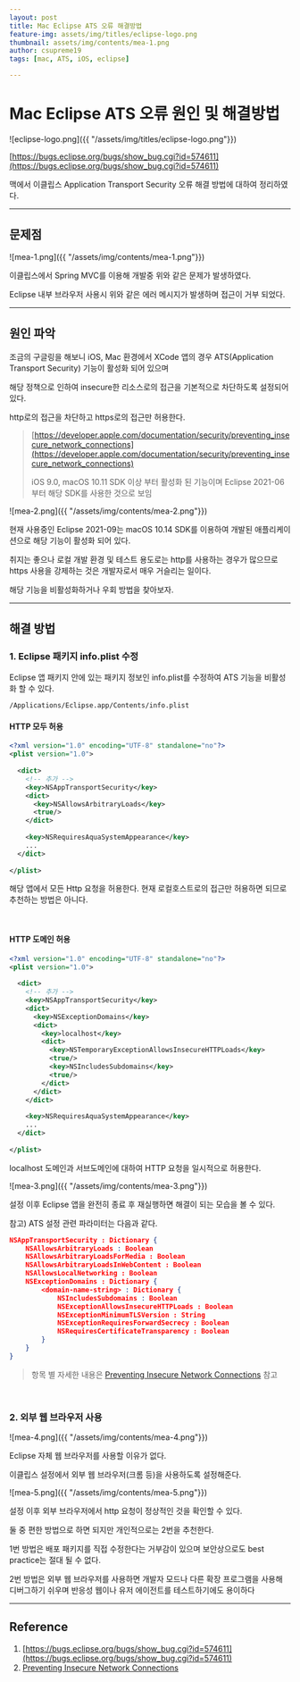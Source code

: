 ```yaml
---
layout: post
title: Mac Eclipse ATS 오류 해결방법
feature-img: assets/img/titles/eclipse-logo.png
thumbnail: assets/img/contents/mea-1.png
author: csupreme19
tags: [mac, ATS, iOS, eclipse]

---
```


# Mac Eclipse ATS 오류 원인 및 해결방법

![eclipse-logo.png]({{ "/assets/img/titles/eclipse-logo.png"}})

[https://bugs.eclipse.org/bugs/show_bug.cgi?id=574611](https://bugs.eclipse.org/bugs/show_bug.cgi?id=574611)

맥에서 이클립스 Application Transport Security 오류 해결 방법에 대하여 정리하였다.

---

## 문제점

![mea-1.png]({{ "/assets/img/contents/mea-1.png"}})

이클립스에서 Spring MVC를 이용해 개발중 위와 같은 문제가 발생하였다.

Eclipse 내부 브라우저 사용시 위와 같은 에러 메시지가 발생하며 접근이 거부 되었다.

---

## 원인 파악

조금의 구글링을 해보니 iOS, Mac 환경에서 XCode 앱의 경우 ATS(Application Transport Security) 기능이 활성화 되어 있으며

해당 정책으로 인하여 insecure한 리소스로의 접근을 기본적으로 차단하도록 설정되어 있다.

http로의 접근을 차단하고 https로의 접근만 허용한다.

>[https://developer.apple.com/documentation/security/preventing_insecure_network_connections](https://developer.apple.com/documentation/security/preventing_insecure_network_connections)
>
>iOS 9.0, macOS 10.11 SDK 이상 부터 활성화 된 기능이며 Eclipse 2021-06 부터 해당 SDK를 사용한 것으로 보임

![mea-2.png]({{ "/assets/img/contents/mea-2.png"}})

현재 사용중인 Eclipse 2021-09는 macOS 10.14 SDK를 이용하여 개발된 애플리케이션으로 해당 기능이 활성화 되어 있다.

취지는 좋으나 로컬 개발 환경 및 테스트 용도로는 http를 사용하는 경우가 많으므로 https 사용을 강제하는 것은 개발자로서 매우 거슬리는 일이다.

해당 기능을 비활성화하거나 우회 방법을 찾아보자.

---

## 해결 방법

### 1. Eclipse 패키지 info.plist 수정

Eclipse 앱 패키지 안에 있는 패키지 정보인 info.plist를 수정하여 ATS 기능을 비활성화 할 수 있다.

`/Applications/Eclipse.app/Contents/info.plist`

#### HTTP 모두 허용

```xml
<?xml version="1.0" encoding="UTF-8" standalone="no"?>
<plist version="1.0">
  
  <dict>
    <!-- 추가 -->
    <key>NSAppTransportSecurity</key>
    <dict>
      <key>NSAllowsArbitraryLoads</key>
      <true/>
    </dict>
  
    <key>NSRequiresAquaSystemAppearance</key>
    ...
  </dict>
  
</plist>

```

해당 앱에서 모든 Http 요청을 허용한다. 현재 로컬호스트로의 접근만 허용하면 되므로 추천하는 방법은 아니다.

<br>

#### HTTP 도메인 허용

```xml
<?xml version="1.0" encoding="UTF-8" standalone="no"?>
<plist version="1.0">
  
  <dict>
    <!-- 추가 -->
    <key>NSAppTransportSecurity</key>
    <dict>
      <key>NSExceptionDomains</key> 
      <dict>
        <key>localhost</key> 
        <dict> 
          <key>NSTemporaryExceptionAllowsInsecureHTTPLoads</key> 
          <true/>
          <key>NSIncludesSubdomains</key>
          <true/>
        </dict>
      </dict>
    </dict>
  
    <key>NSRequiresAquaSystemAppearance</key>
    ...
  </dict>
  
</plist>
```

localhost 도메인과 서브도메인에 대하여 HTTP 요청을 일시적으로 허용한다.



![mea-3.png]({{ "/assets/img/contents/mea-3.png"}})

설정 이후 Eclipse 앱을 완전히 종료 후 재실행하면 해결이 되는 모습을 볼 수 있다.



참고) ATS 설정 관련 파라미터는 다음과 같다.

```json
NSAppTransportSecurity : Dictionary {
    NSAllowsArbitraryLoads : Boolean
    NSAllowsArbitraryLoadsForMedia : Boolean
    NSAllowsArbitraryLoadsInWebContent : Boolean
    NSAllowsLocalNetworking : Boolean
    NSExceptionDomains : Dictionary {
        <domain-name-string> : Dictionary {
            NSIncludesSubdomains : Boolean
            NSExceptionAllowsInsecureHTTPLoads : Boolean
            NSExceptionMinimumTLSVersion : String
            NSExceptionRequiresForwardSecrecy : Boolean
            NSRequiresCertificateTransparency : Boolean
        }
    }
}
```

> 항목 별 자세한 내용은 [Preventing Insecure Network Connections](https://developer.apple.com/documentation/security/preventing_insecure_network_connections) 참고

<br>

### 2. 외부 웹 브라우저 사용

![mea-4.png]({{ "/assets/img/contents/mea-4.png"}})

Eclipse 자체 웹 브라우저를 사용할 이유가 없다.

이클립스 설정에서 외부 웹 브라우저(크롬 등)을 사용하도록 설정해준다.



![mea-5.png]({{ "/assets/img/contents/mea-5.png"}})

설정 이후 외부 브라우저에서 http 요청이 정상적인 것을 확인할 수 있다.



둘 중 편한 방법으로 하면 되지만 개인적으로는 2번을 추천한다.

1번 방법은 배포 패키지를 직접 수정한다는 거부감이 있으며 보안상으로도 best practice는 절대 될 수 없다.

2번 방법은 외부 웹 브라우저를 사용하면 개발자 모드나 다른 확장 프로그램을 사용해 디버그하기 쉬우며 반응성 웹이나 유저 에이전트를 테스트하기에도 용이하다

---

## Reference

1. [https://bugs.eclipse.org/bugs/show_bug.cgi?id=574611](https://bugs.eclipse.org/bugs/show_bug.cgi?id=574611)
2. [Preventing Insecure Network Connections](https://developer.apple.com/documentation/security/preventing_insecure_network_connections)

